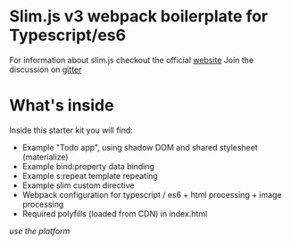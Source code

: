 # Slim.js v3 webpack boilerplate for Typescript/es6

For information about slim.js checkout the official [website](http://slimjs.com)
Join the discussion on [gitter](https://gitter.im/slim-js/Lobby)

# What's inside
Inside this starter kit you will find:
- Example "Todo app", using shadow DOM and shared stylesheet (materialize)
- Example bind:property data binding
- Example s:repeat template repeating
- Example slim custom directive
- Webpack configuration for typescript / es6 + html processing + image processing
- Required polyfills (loaded from CDN) in index.html

*use the platform*